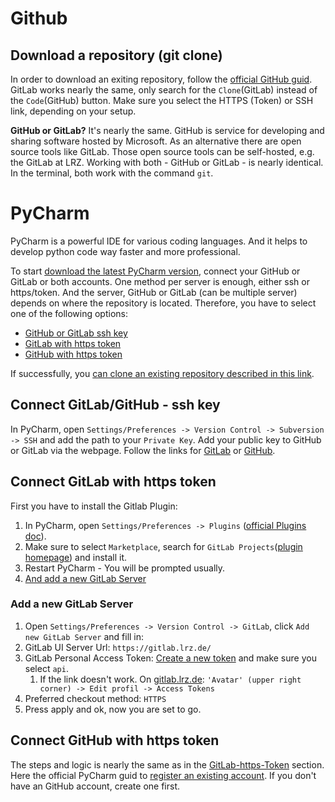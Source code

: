 # Github


## Download a repository (git clone)
In order to download an exiting repository, follow the [official GitHub guid](https://docs.github.com/en/github/creating-cloning-and-archiving-repositories/cloning-a-repository-from-github/cloning-a-repository).
GitLab works nearly the same, only search for the `Clone`(GitLab) instead of the `Code`(GitHub) button. Make sure you select the HTTPS (Token) or SSH link, depending on your setup.

**GitHub or GitLab?**
It's nearly the same. GitHub is service for developing and sharing software hosted by Microsoft. As an alternative there are open source tools like GitLab. 
Those open source tools can be self-hosted, e.g. the GitLab at LRZ. Working with both - GitHub or GitLab - is nearly identical. In the terminal, both work with the command `git`.


# PyCharm
PyCharm is a powerful IDE for various coding languages. And it helps to develop python code way faster and more professional.

To start [download the latest PyCharm version](https://www.jetbrains.com/pycharm/download), connect your GitHub or GitLab or both accounts. One method per server is enough, either ssh or https/token. 
And the server, GitHub or GitLab (can be multiple server) depends on where the repository is located. Therefore, you have to select one of the following options:
- [GitHub or GitLab ssh key](#connect-gitlabgithub---ssh-key)
- [GitLab with https token](#connect-gitlab-with-https-token)
- [GitHub with https token](#connect-github-with-https-token)

If successfully, you [can clone an existing repository described in this link](https://www.jetbrains.com/help/pycharm/set-up-a-git-repository.html#clone-repo).

## Connect GitLab/GitHub - ssh key
In PyCharm, open `Settings/Preferences -> Version Control -> Subversion -> SSH` and add the path to your `Private Key`.
Add your public key to GitHub or GitLab via the webpage. Follow the links for
[GitLab](https://docs.gitlab.com/ee/ssh/#add-an-ssh-key-to-your-gitlab-account) or
[GitHub](https://docs.github.com/en/github/authenticating-to-github/connecting-to-github-with-ssh/adding-a-new-ssh-key-to-your-github-account).

## Connect GitLab with https token
First you have to install the Gitlab Plugin:
1. In PyCharm, open `Settings/Preferences -> Plugins` ([official Plugins doc](https://www.jetbrains.com/help/pycharm/managing-plugins.html)).
2. Make sure to select `Marketplace`, search for `GitLab Projects`([plugin homepage](https://plugins.jetbrains.com/plugin/14110-gitlab-projects-2020)) and install it. 
3. Restart PyCharm - You will be prompted usually.
4. [And add a new GitLab Server](#Add-a-new-GitLab-Server)

### Add a new GitLab Server
1. Open `Settings/Preferences -> Version Control -> GitLab`, click `Add new GitLab Server` and fill in:
2. GitLab UI Server Url: `https://gitlab.lrz.de/`
3. GitLab Personal Access Token: [Create a new token](https://gitlab.lrz.de/-/profile/personal_access_tokens) and make sure you select `api`.
   1. If the link doesn't work. On [gitlab.lrz.de](https://gitlab.lrz.de): `'Avatar' (upper right corner) -> Edit profil -> Access Tokens`
4. Preferred checkout method: `HTTPS`
5. Press apply and ok, now you are set to go.

## Connect GitHub with https token
The steps and logic is nearly the same as in the [GitLab-https-Token](#Connect-GitLab-with-https-token) section.
Here the official PyCharm guid to [register an existing account](https://www.jetbrains.com/help/pycharm/github.html#register-existing-account). If you don't have an GitHub account, create one first.
